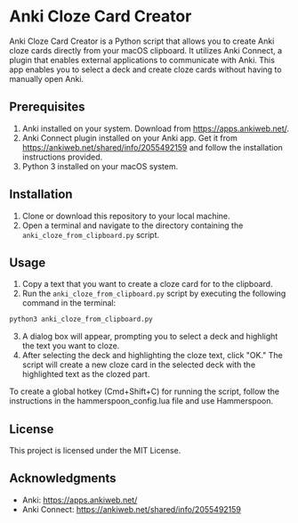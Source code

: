 # Anki Cloze Card Creator

Anki Cloze Card Creator is a Python script that allows you to create Anki cloze cards directly from your macOS clipboard. It utilizes Anki Connect, a plugin that enables external applications to communicate with Anki. This app enables you to select a deck and create cloze cards without having to manually open Anki.

## Prerequisites

1. Anki installed on your system. Download from https://apps.ankiweb.net/.
2. Anki Connect plugin installed on your Anki app. Get it from https://ankiweb.net/shared/info/2055492159 and follow the installation instructions provided.
3. Python 3 installed on your macOS system.

## Installation

1. Clone or download this repository to your local machine.
2. Open a terminal and navigate to the directory containing the `anki_cloze_from_clipboard.py` script.

## Usage

1. Copy a text that you want to create a cloze card for to the clipboard.
2. Run the `anki_cloze_from_clipboard.py` script by executing the following command in the terminal:

```bash
python3 anki_cloze_from_clipboard.py
```

3. A dialog box will appear, prompting you to select a deck and highlight the text you want to cloze.
4. After selecting the deck and highlighting the cloze text, click "OK." The script will create a new cloze card in the selected deck with the highlighted text as the clozed part.

To create a global hotkey (Cmd+Shift+C) for running the script, follow the instructions in the hammerspoon_config.lua file and use Hammerspoon.

## License

This project is licensed under the MIT License.

## Acknowledgments

- Anki: https://apps.ankiweb.net/
- Anki Connect: https://ankiweb.net/shared/info/2055492159
